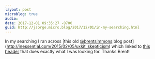 ```yaml
---
layout: post
microblog: true
audio: 
date: 2017-12-01 09:35:27 -0700
guid: http://jsorge.micro.blog/2017/12/01/in-my-searching.html
---
```

In my searching I ran across [this old [@brentsimmons](https://micro.blog/brentsimmons) blog post](http://inessential.com/2015/02/05/uxkit_skepticism) which linked to [this header](https://github.com/brentsimmons/QSKit/blob/master/Classes/QSPlatform.h) that does exactly what I was looking for. Thanks Brent!
